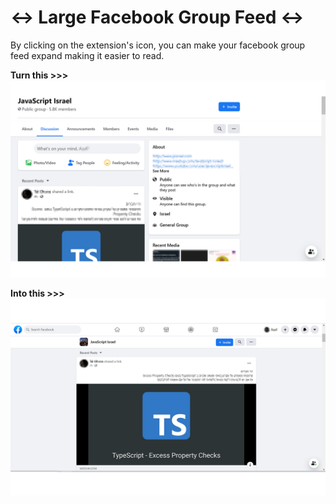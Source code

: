 # ↔️ Large Facebook Group Feed ↔️

By clicking on the extension's icon, you can make your facebook group feed expand making it easier to read.

**Turn this >>>**
![before](/imgs/before.png)

**Into this >>>**
![after](/imgs/after.png)

